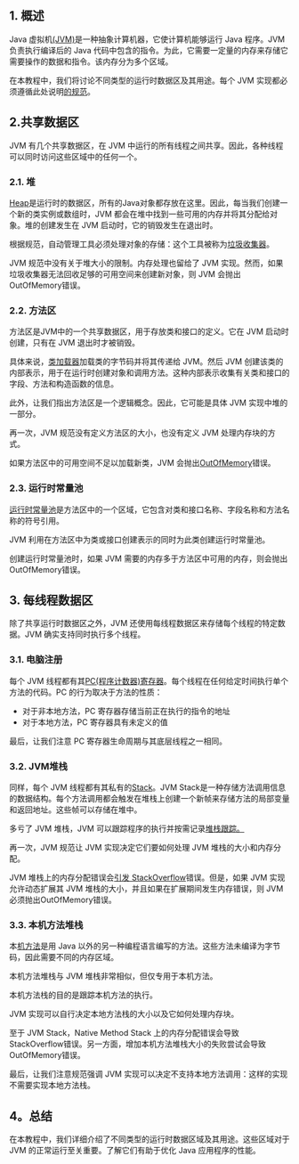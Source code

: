 ## 1. 概述

Java 虚拟机[(JVM)](https://www.baeldung.com/jvm-vs-jre-vs-jdk#jvm)是一种抽象计算机器，它使计算机能够运行 Java 程序。JVM 负责执行编译后的 Java 代码中包含的指令。为此，它需要一定量的内存来存储它需要操作的数据和指令。该内存分为多个区域。

在本教程中，我们将讨论不同类型的运行时数据区及其用途。每个 JVM 实现都必须遵循此处说明[的规范](https://docs.oracle.com/javase/specs/jvms/se8/html/jvms-2.html#jvms-2.5)。

## 2.共享数据区

JVM 有几个共享数据区，在 JVM 中运行的所有线程之间共享。因此，各种线程可以同时访问这些区域中的任何一个。

### 2.1. 堆

[Heap](https://www.baeldung.com/java-stack-heap#heap-space-in-java)是运行时的数据区，所有的Java对象都存放在这里。因此，每当我们创建一个新的类实例或数组时，JVM 都会在堆中找到一些可用的内存并将其分配给对象。堆的创建发生在 JVM 启动时，它的销毁发生在退出时。

根据规范，自动管理工具必须处理对象的存储：这个工具被称为[垃圾收集器](https://www.baeldung.com/java-destructor#garbage-collection)。

JVM 规范中没有关于堆大小的限制。内存处理也留给了 JVM 实现。然而，如果垃圾收集器无法回收足够的可用空间来创建新对象，则 JVM 会抛出OutOfMemory错误。

### 2.2. 方法区

方法区是JVM中的一个共享数据区，用于存放类和接口的定义。它在 JVM 启动时创建，只有在 JVM 退出时才被销毁。

具体来说，[类加载器](https://www.baeldung.com/java-classloaders)加载类的字节码并将其传递给 JVM。然后 JVM 创建该类的内部表示，用于在运行时创建对象和调用方法。这种内部表示收集有关类和接口的字段、方法和构造函数的信息。

此外，让我们指出方法区是一个逻辑概念。因此，它可能是具体 JVM 实现中堆的一部分。

再一次，JVM 规范没有定义方法区的大小，也没有定义 JVM 处理内存块的方式。

如果方法区中的可用空间不足以加载新类，JVM 会抛出[OutOfMemory](https://www.baeldung.com/java-permgen-space-error)错误。

### 2.3. 运行时常量池

[运行时常量池](https://www.baeldung.com/jvm-constant-pool)是方法区中的一个区域，它包含对类和接口名称、字段名称和方法名称的符号引用。

JVM 利用在方法区中为类或接口创建表示的同时为此类创建运行时常量池。

创建运行时常量池时，如果 JVM 需要的内存多于方法区中可用的内存，则会抛出 OutOfMemory错误。

## 3. 每线程数据区

除了共享运行时数据区之外，JVM 还使用每线程数据区来存储每个线程的特定数据。JVM 确实支持同时执行多个线程。

### 3.1. 电脑注册

每个 JVM 线程都有其[PC(程序计数器)寄存器](https://www.baeldung.com/cs/os-program-counter-vs-instruction-register)。每个线程在任何给定时间执行单个方法的代码。PC 的行为取决于方法的性质：

-   对于非本地方法，PC 寄存器存储当前正在执行的指令的地址
-   对于本地方法，PC 寄存器具有未定义的值

最后，让我们注意 PC 寄存器生命周期与其底层线程之一相同。

### 3.2. JVM堆栈

同样，每个 JVM 线程都有其私有的[Stack](https://www.baeldung.com/java-stack-heap#stack-memory-in-java)。JVM Stack是一种存储方法调用信息的数据结构。每个方法调用都会触发在堆栈上创建一个新帧来存储方法的局部变量和返回地址。这些帧可以存储在堆中。

多亏了 JVM 堆栈，JVM 可以跟踪程序的执行并按需记录[堆栈跟踪。](https://www.baeldung.com/java-get-current-stack-trace)

再一次，JVM 规范让 JVM 实现决定它们要如何处理 JVM 堆栈的大小和内存分配。

JVM 堆栈上的内存分配错误会[引发 StackOverflow](https://www.baeldung.com/java-stack-overflow-error)错误。但是，如果 JVM 实现允许动态扩展其 JVM 堆栈的大小，并且如果在扩展期间发生内存错误，则 JVM 必须抛出OutOfMemory错误。

### 3.3. 本机方法堆栈

本[机方法](https://www.baeldung.com/java-native#native-methods)是用 Java 以外的另一种编程语言编写的方法。这些方法未编译为字节码，因此需要不同的内存区域。

本机方法堆栈与 JVM 堆栈非常相似，但仅专用于本机方法。

本机方法栈的目的是跟踪本机方法的执行。

JVM 实现可以自行决定本地方法栈的大小以及它如何处理内存块。

至于 JVM Stack，Native Method Stack 上的内存分配错误会导致StackOverflow错误。另一方面，增加本机方法堆栈大小的失败尝试会导致OutOfMemory错误。

最后，让我们注意规范强调 JVM 实现可以决定不支持本地方法调用：这样的实现不需要实现本地方法栈。

## 4。总结

在本教程中，我们详细介绍了不同类型的运行时数据区域及其用途。这些区域对于 JVM 的正常运行至关重要。了解它们有助于优化 Java 应用程序的性能。